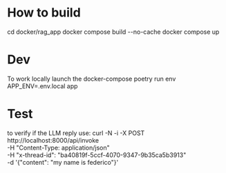 # How to build
cd docker/rag_app
docker compose build --no-cache
docker compose up

# Dev 
To work locally launch the docker-compose
poetry run env APP_ENV=.env.local app
# Test

to verify if the LLM reply use:
curl -N -i -X POST http://localhost:8000/api/invoke \
  -H "Content-Type: application/json" \
  -H "x-thread-id": "ba40819f-5ccf-4070-9347-9b35ca5b3913" \
  -d '{"content": "my name is federico"}'
